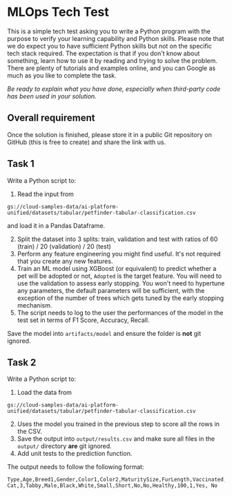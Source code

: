 # MLOps Tech Test

This is a simple tech test asking you to write a Python program with the purpose to verify your learning capability and
Python skills. Please note that we do expect you to have sufficient Python skills but not on the specific tech stack
required. The expectation is that if you don't know about something, learn how to use it by reading and trying to solve
the problem. There are plenty of tutorials and examples online, and you can Google as much as you like to complete the
task.

_Be ready to explain what you have done, especially when third-party code has been used in your solution._

## Overall requirement

Once the solution is finished, please store it in a public Git repository on GitHub (this is free to create) and share
the link with us.

## Task 1

Write a Python script to:

1. Read the input
   from

```shell
gs://cloud-samples-data/ai-platform-unified/datasets/tabular/petfinder-tabular-classification.csv
```

and load it
in a Pandas Dataframe.

2. Split the dataset into 3 splits: train, validation and test with ratios of 60 (train) / 20 (validation) / 20 (test)
3. Perform any feature engineering you might find useful. It's not required that you create any new features.
4. Train an ML model using XGBoost (or equivalent) to predict whether a pet will be adopted or not, `Adopted` is the
   target feature. You will need to use the validation to assess early stopping. You won't need to hypertune any
   parameters, the default parameters will be sufficient, with the exception of the number of trees which gets tuned by
   the early stopping mechanism.
5. The script needs to log to the user the performances of the model in the test set in terms of F1 Score, Accuracy,
   Recall.

Save the model into `artifacts/model` and ensure the folder is <b>not</b> git ignored.

## Task 2

Write a Python script to:

1. Load the data
   from

```shell
gs://cloud-samples-data/ai-platform-unified/datasets/tabular/petfinder-tabular-classification.csv
```

2. Uses the model you trained in the previous step to score all the rows in the CSV.
3. Save the output into `output/results.csv` and make sure all files in the `output/` directory <b>are</b> git ignored.
4. Add unit tests to the prediction function.

The output needs to follow the following format:

```csv
Type,Age,Breed1,Gender,Color1,Color2,MaturitySize,FurLength,Vaccinated,Sterilized,Health,Fee,PhotoAmt,Adopted,Adopted_prediction
Cat,3,Tabby,Male,Black,White,Small,Short,No,No,Healthy,100,1,Yes, No
```
